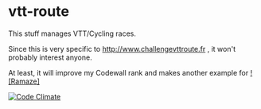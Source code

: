vtt-route 
=========

This stuff manages VTT/Cycling races.

Since this is very specific to http://www.challengevttroute.fr , it
won't probably interest anyone.

At least, it will improve my Codewall rank and makes another example for
[![Ramaze]](http://ramaze.net)

[![Code
Climate](https://codeclimate.com/badge.png)](https://codeclimate.com/github/leucos/vtt-route)
